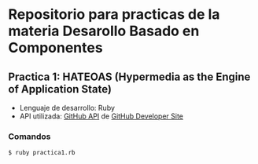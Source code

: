 # Repositorio para practicas de la materia Desarollo Basado en Componentes

## Practica 1: HATEOAS (Hypermedia as the Engine of Application State)

* Lenguaje de desarrollo: Ruby
* API utilizada: [GitHub API] de [GitHub Developer Site]

### Comandos
```sh
$ ruby practica1.rb
```



[GitHub API]: <https://api.github.com/>
[GitHub Developer Site]: <https://developer.github.com>
